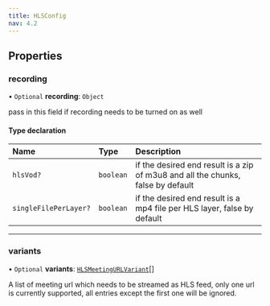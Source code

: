 ```yaml
---
title: HLSConfig
nav: 4.2
---
```


## Properties

### recording

• `Optional` **recording**: `Object`

pass in this field if recording needs to be turned on as well

#### Type declaration

| Name                  | Type      | Description                                                                     |
| :-------------------- | :-------- | :------------------------------------------------------------------------------ |
| `hlsVod?`             | `boolean` | if the desired end result is a zip of m3u8 and all the chunks, false by default |
| `singleFilePerLayer?` | `boolean` | if the desired end result is a mp4 file per HLS layer, false by default         |

---

### variants

• `Optional` **variants**: [`HLSMeetingURLVariant`](/api-reference/javascript/v2/interfaces/HLSMeetingURLVariant)[]

A list of meeting url which needs to be streamed as HLS feed, only one url is currently supported, all entries
except the first one will be ignored.
